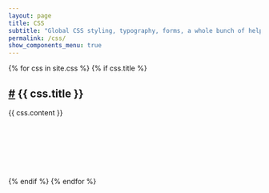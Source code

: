```yaml
---
layout: page
title: CSS
subtitle: "Global CSS styling, typography, forms, a whole bunch of helper classes, and an advanced grid system."
permalink: /css/
show_components_menu: true
---
```


{% for css in site.css %}
{% if css.title %}
<article style="margin-bottom: 120px;">
<h2 id="{{ css.title | downcase | replace: ' ', '' }}">
  <a href="{{ css.permalink }}">#</a> {{ css.title }}
</h2>
{{ css.content }}
</article>
{% endif %}
{% endfor %}
